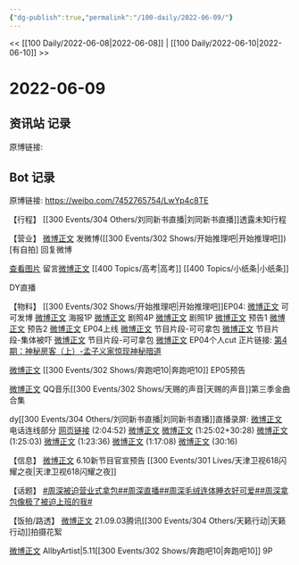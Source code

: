 ```yaml
---
{"dg-publish":true,"permalink":"/100-daily/2022-06-09/"}
---
```



<< [[100 Daily/2022-06-08\|2022-06-08]] | [[100 Daily/2022-06-10\|2022-06-10]] >>

# 2022-06-09

## 资讯站 记录

原博链接:

## Bot 记录

原博链接: https://weibo.com/7452765754/LwYp4c8TE

【行程】
[[300 Events/304 Others/刘同新书直播\|刘同新书直播]]透露未知行程

【营业】
[微博正文](https://m.weibo.cn/1736988591/4778525704325801) 发微博([[300 Events/302 Shows/开始推理吧\|开始推理吧]])[有自拍]
[](https://m.weibo.cn/1736988591/4776409929878285) 回复微博

[查看图片](https://wx1.sinaimg.cn/large/0088n2Pggy1h32e6h22spj30yi07i74q.jpg) 留言[微博正文](https://m.weibo.cn/1736988591/4777478348349301) [[400 Topics/高考\|高考]] [[400 Topics/小纸条\|小纸条]]

DY直播

【物料】
[[300 Events/302 Shows/开始推理吧\|开始推理吧]]EP04:
[微博正文](https://m.weibo.cn/7736960489/4778386994760285) 可可发博
[微博正文](https://m.weibo.cn/2162247381/4778388294993507) 海报1P
[微博正文](https://m.weibo.cn/2162247381/4778394552371993) 剧照4P
[微博正文](https://m.weibo.cn/2162247381/4778399954633729) 剧照1P
[微博正文](https://m.weibo.cn/2162247381/4778403373515365) 预告1
[微博正文](https://m.weibo.cn/2162247381/4778404148155168) 预告2
[微博正文](https://m.weibo.cn/2162247381/4778505986381549) EP04上线
[微博正文](https://m.weibo.cn/2162247381/4778510725419441) 节目片段-可可拿包
[微博正文](https://m.weibo.cn/2162247381/4778511740703430) 节目片段-集体被吓
[微博正文](https://m.weibo.cn/2162247381/4778515775882394) 节目片段-可可拿包
[微博正文](https://m.weibo.cn/1371117067/4778527108367754) EP04个人cut
正片链接:
[第4期：神秘房客（上）-孟子义家惊现神秘暗道](https://weibo.cn/sinaurl?u=https%3A%2F%2Fv.qq.com%2Fx%2Fcover%2Fmzc002000puvwfx%2Fm00437bjesd.html)

[微博正文](https://m.weibo.cn/5242381821/4778509065260345) [[300 Events/302 Shows/奔跑吧10\|奔跑吧10]] EP05预告

[微博正文](https://m.weibo.cn/2169129705/4778495002280890) QQ音乐[[300 Events/302 Shows/天赐的声音\|天赐的声音]]第三季金曲合集

dy[[300 Events/304 Others/刘同新书直播\|刘同新书直播]]直播录屏:
[微博正文](https://m.weibo.cn/6580377853/4778576421850643) 电话连线部分
[网页链接](https://weibo.cn/sinaurl?u=https%3A%2F%2Fm.bilibili.com%2Fvideo%2FBV1Ft4y1H7RB%3Fp%3D1) (2:04:52)
[微博正文](https://m.weibo.cn/6466290670/4778587846086686) [微博正文](https://m.weibo.cn/6466290670/4778625100940219) (1:25:02+30:28)
[微博正文](https://m.weibo.cn/3592218237/4778585829675879) (1:25:03)
[微博正文](https://m.weibo.cn/6116871210/4778584030582262) (1:23:36)
[微博正文](https://m.weibo.cn/6838541957/4778587951204463) (1:17:08)
[微博正文](https://m.weibo.cn/1786590437/4778575539995692) (30:16)

【信息】
[微博正文](https://m.weibo.cn/5248300719/4778582255078520) 6.10新节目官宣预告 [[300 Events/301 Lives/天津卫视618闪耀之夜\|天津卫视618闪耀之夜]]

【话题】
[#周深被迫营业式拿包#](https://s.weibo.com/weibo?q=%23%E5%91%A8%E6%B7%B1%E8%A2%AB%E8%BF%AB%E8%90%A5%E4%B8%9A%E5%BC%8F%E6%8B%BF%E5%8C%85%23)[#周深直播#](https://s.weibo.com/weibo?q=%23%E5%91%A8%E6%B7%B1%E7%9B%B4%E6%92%AD%23)[#周深毛绒连体睡衣好可爱#](https://s.weibo.com/weibo?q=%23%E5%91%A8%E6%B7%B1%E6%AF%9B%E7%BB%92%E8%BF%9E%E4%BD%93%E7%9D%A1%E8%A1%A3%E5%A5%BD%E5%8F%AF%E7%88%B1%23)[#周深拿包像极了被迫上班的我#](https://s.weibo.com/weibo?q=%23%E5%91%A8%E6%B7%B1%E6%8B%BF%E5%8C%85%E5%83%8F%E6%9E%81%E4%BA%86%E8%A2%AB%E8%BF%AB%E4%B8%8A%E7%8F%AD%E7%9A%84%E6%88%91%23)

【饭拍/路透】
[微博正文](https://m.weibo.cn/6291511311/4778402281949890) 21.09.03腾讯[[300 Events/304 Others/天籁行动\|天籁行动]]拍摄花絮

[微博正文](https://m.weibo.cn/6873250805/4778511523384586) AllbyArtist|5.11[[300 Events/302 Shows/奔跑吧10\|奔跑吧10]] 9P
